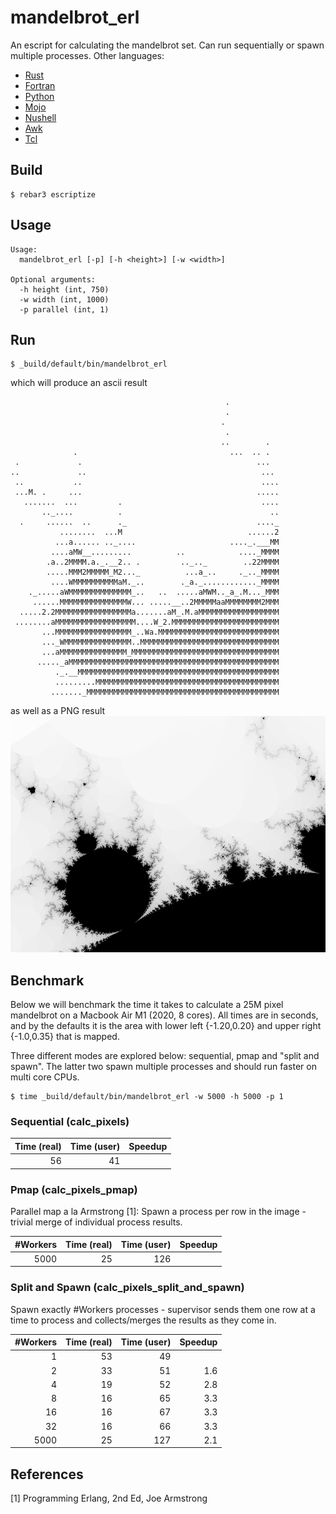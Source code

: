 mandelbrot_erl
==============

An escript for calculating the mandelbrot set.  Can run sequentially or spawn multiple processes.
Other languages:
* [Rust](https://github.com/jesper-olsen/mandelbrot-rs) 
* [Fortran](https://github.com/jesper-olsen/mandelbrot-f) 
* [Python](https://github.com/jesper-olsen/mandelbrot-py) 
* [Mojo](https://github.com/jesper-olsen/mandelbrot-mojo)
* [Nushell](https://github.com/jesper-olsen/mandelbrot-nu)
* [Awk](https://github.com/jesper-olsen/mandelbrot-awk)
* [Tcl](https://github.com/jesper-olsen/mandelbrot-tcl)


Build
-----

    $ rebar3 escriptize

Usage
-----
```
Usage:
  mandelbrot_erl [-p] [-h <height>] [-w <width>]

Optional arguments:
  -h height (int, 750)
  -w width (int, 1000)
  -p parallel (int, 1)
```


Run
---
    $ _build/default/bin/mandelbrot_erl

which will produce an ascii result                                                             
```
                                                .           
                                                .           
                                               .            
                                                .           
                                               ..        .  
              .                                  ...  .. .  
 .             .                                       ...  
..             ..                                       ... 
 ..           ..                                        ....
 ...M. .     ...                                       .....
   .......  ...         .                               ....
       .._....          .                                 ..
  .     ......  ..      ._                             ...._
           ........  ...M                            ......2
          ...a...... .._....                     ...._.___MM
         ....aMW__.........          ..            ...._MMMM
        .a..2MMMM.a._.__2.. .         .._.._        ..22MMMM
        .....MMM2MMMMM_M2..._          ...a_..     ._.._MMMM
         ....WMMMMMMMMMMaM._..        ._a._............_MMMM
    ._.....aWMMMMMMMMMMMMMM_..   ..  .....aMWM.._a_.M..._MMM
     ......MMMMMMMMMMMMMMMW... .....__..2MMMMMaaMMMMMMMM2MMM
  .....2.2MMMMMMMMMMMMMMMMMa.......aM_.M.aMMMMMMMMMMMMMMMMMM
 ........aMMMMMMMMMMMMMMMMMM....W_2.MMMMMMMMMMMMMMMMMMMMMMMM
       ...MMMMMMMMMMMMMMMMM_..Wa.MMMMMMMMMMMMMMMMMMMMMMMMMMM
       ..._WMMMMMMMMMMMMMMM..MMMMMMMMMMMMMMMMMMMMMMMMMMMMMMM
       ...aMMMMMMMMMMMMMMM_MMMMMMMMMMMMMMMMMMMMMMMMMMMMMMMMM
      ....._aMMMMMMMMMMMMMMMMMMMMMMMMMMMMMMMMMMMMMMMMMMMMMMM
          ._.__MMMMMMMMMMMMMMMMMMMMMMMMMMMMMMMMMMMMMMMMMMMMM
          .........MMMMMMMMMMMMMMMMMMMMMMMMMMMMMMMMMMMMMMMMM
         ......._MMMMMMMMMMMMMMMMMMMMMMMMMMMMMMMMMMMMMMMMMMM
```

as well as a PNG result
![PNG](https://raw.githubusercontent.com/jesper-olsen/mandelbrot_erl/main/mandelbrot.png) 

Benchmark
---------

Below we will benchmark the time it takes to calculate a 25M pixel mandelbrot on a Macbook Air M1 (2020, 8 cores). All times are in seconds, and by the defaults it is the area with lower left {-1.20,0.20} and upper right {-1.0,0.35} that is mapped.

Three different modes are explored below: sequential, pmap and "split and spawn". The latter two spawn multiple processes and should run faster on multi core CPUs.


```
$ time _build/default/bin/mandelbrot_erl -w 5000 -h 5000 -p 1

```
### Sequential (calc_pixels)

| Time (real) | Time (user) | Speedup |
| ---------:  | ----------: | ------: |
| 56          | 41          |         |

### Pmap (calc_pixels_pmap)

Parallel map a la Armstrong [1]: Spawn a process per row in the image - trivial merge of individual process results.

| #Workers | Time (real) | Time (user) | Speedup |
| -------: | ---------:  | ----------: | ------: |
|  5000    | 25          | 126         |         |

### Split and Spawn (calc_pixels_split_and_spawn)

Spawn exactly #Workers processes - supervisor sends them one row at a 
time to process and collects/merges the results as they come in.

| #Workers | Time (real) | Time (user) | Speedup |
| -------: | ---------:  | ----------: | ------: |
|  1       | 53          | 49          |
|  2       | 33          | 51          | 1.6     |
|  4       | 19          | 52          | 2.8     |
|  8       | 16          | 65          | 3.3     |
| 16       | 16          | 67          | 3.3     |
| 32       | 16          | 66          | 3.3     |
| 5000     | 25          | 127         | 2.1     |


References
-------
[1] Programming Erlang, 2nd Ed, Joe Armstrong
